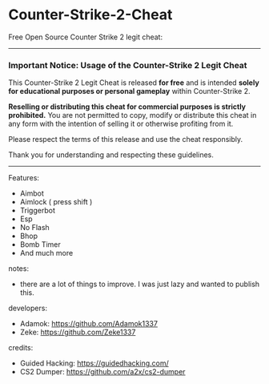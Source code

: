 # Counter-Strike-2-Cheat

Free Open Source Counter Strike 2 legit cheat:

---

### Important Notice: Usage of the Counter-Strike 2 Legit Cheat

This Counter-Strike 2 Legit Cheat is released **for free** and is intended **solely for educational purposes or personal gameplay** within Counter-Strike 2. 

**Reselling or distributing this cheat for commercial purposes is strictly prohibited.** You are not permitted to copy, modify or distribute this cheat in any form with the intention of selling it or otherwise profiting from it.

Please respect the terms of this release and use the cheat responsibly.

Thank you for understanding and respecting these guidelines.

--- 

Features:
- Aimbot
- Aimlock ( press shift )
- Triggerbot
- Esp
- No Flash
- Bhop
- Bomb Timer
- And much more

notes:

- there are a lot of things to improve. I was just lazy and wanted to publish this.

developers:

- Adamok: https://github.com/Adamok1337
- Zeke: https://github.com/Zeke1337

credits:

- Guided Hacking: https://guidedhacking.com/
- CS2 Dumper: https://github.com/a2x/cs2-dumper
